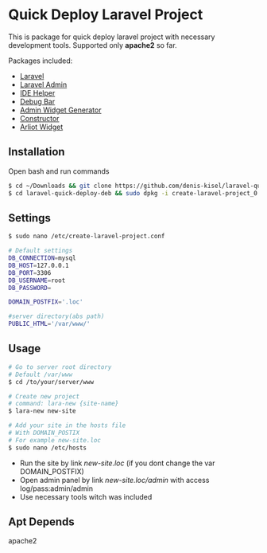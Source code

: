 # Quick Deploy Laravel Project

This is package for quick deploy laravel project with necessary development tools. Supported only **apache2** so far.

Packages included:  
* [Laravel](https://github.com/laravel/laravel)
* [Laravel Admin](https://github.com/z-song/laravel-admin)
* [IDE Helper](https://github.com/barryvdh/laravel-ide-helper)
* [Debug Bar](https://github.com/barryvdh/laravel-debugbar)
* [Admin Widget Generator](https://github.com/denis-kisel/laravel-admin-widget)
* [Constructor](https://github.com/denis-kisel/constructor-laravel)
* [Arliot Widget](https://github.com/arrilot/laravel-widgets)

## Installation

Open bash and run commands

``` bash
$ cd ~/Downloads && git clone https://github.com/denis-kisel/laravel-quick-deploy-deb
$ cd laravel-quick-deploy-deb && sudo dpkg -i create-laravel-project_0.1-1.1_all.deb
```

## Settings
``` bash
$ sudo nano /etc/create-laravel-project.conf

# Default settings
DB_CONNECTION=mysql
DB_HOST=127.0.0.1
DB_PORT=3306
DB_USERNAME=root
DB_PASSWORD=

DOMAIN_POSTFIX='.loc'

#server directory(abs path)
PUBLIC_HTML='/var/www/'
```

## Usage

``` bash
# Go to server root directory
# Default /var/www
$ cd /to/your/server/www 

# Create new project
# command: lara-new {site-name}
$ lara-new new-site

# Add your site in the hosts file
# With DOMAIN_POSTIX
# For example new-site.loc
$ sudo nano /etc/hosts
```

* Run the site by link *new-site.loc* (if you dont change the var DOMAIN_POSTFIX)
* Open admin panel by link *new-site.loc/admin* with access log/pass:admin/admin
* Use necessary tools witch was included


## Apt Depends
apache2 
